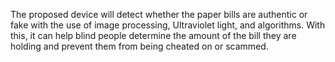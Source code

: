 The proposed device will detect whether the paper bills are authentic or fake with the use of image processing, Ultraviolet light, and algorithms. With this, it can help blind people determine the amount of the bill they are holding and prevent them from being cheated on or scammed.
